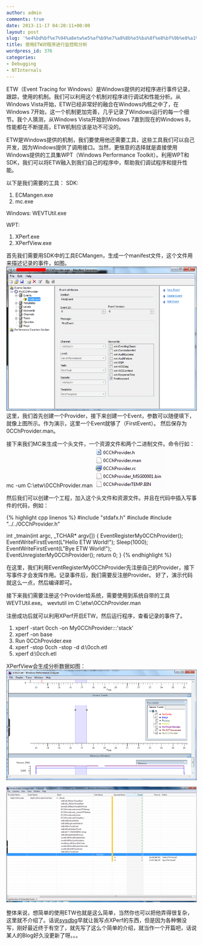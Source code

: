 ```yaml
---
author: admin
comments: true
date: 2013-11-17 04:20:11+00:00
layout: post
slug: '%e4%bd%bf%e7%94%a8etw%e5%af%b9%e7%a8%8b%e5%ba%8f%e8%bf%9b%e8%a1%8c%e7%9b%91%e6%8e%a7%e5%92%8c%e5%88%86%e6%9e%90'
title: 使用ETW对程序进行监控和分析
wordpress_id: 376
categories:
- Debugging
- NTInternals
---
```


ETW（Event Tracing for Windows）是Windows提供的对程序进行事件记录，跟踪，使用的机制。我们可以利用这个机制对程序进行调试和性能分析。从Windows Vista开始，ETW已经非常好的融合在Windows内核之中了，在Windows 7开始，这一个机制更加完善，几乎记录了Windows运行的每一个细节。我个人猜测，从Windows Vista开始到Windows 7直到现在的Windows 8，性能都在不断提高，ETW机制应该是功不可没的。

ETW是Windows提供的机制，我们要使用他还需要工具，这些工具我们可以自己开发，因为Windows提供了调用接口。当然，更惬意的选择就是直接使用Windows提供的工具集WPT（Windows Performance Toolkit）。利用WPT和SDK，我们可以将ETW融入到我们自己的程序中，帮助我们调试程序和提升性能。

以下是我们需要的工具：
SDK:
1. ECMangen.exe
2. mc.exe

Windows:
WEVTUtil.exe

WPT:
1. XPerf.exe
2. XPerfView.exe

首先我们需要用SDK中的工具ECMangen，生成一个manifest文件，这个文件用来描述记录的事件，如图。
[![20131117114336](/uploads/2013/11/20131117114336.png)](/uploads/2013/11/20131117114336.png)
这里，我们首先创建一个Provider，接下来创建一个Event，参数可以随便填下，就像上图所示。作为演示，这里一个Event就够了（FirstEvent）。
然后保存为0CChProvider.man。

接下来我们MC来生成一个头文件，一个资源文件和两个二进制文件。命令行如：
mc -um C:\etw\0CChProvider.man
[![20131117114801](/uploads/2013/11/20131117114801.png)](/uploads/2013/11/20131117114801.png)

然后我们可以创建一个工程，加入这个头文件和资源文件。并且在代码中插入写事件的代码，例如：

{% highlight cpp linenos %}
#include "stdafx.h"
#include 
#include "../../0CChProvider.h"


int _tmain(int argc, _TCHAR* argv[])
{
    EventRegisterMy0CChProvider();
    EventWriteFirstEvent(L"Hello ETW World!");
    Sleep(1000);
    EventWriteFirstEvent(L"Bye ETW World!");
    EventUnregisterMy0CChProvider();
    return 0;
}
 {% endhighlight %}

在这里，我们利用EventRegisterMy0CChProvider先注册自己的Provider，接下写事件才会发挥作用。记录事件后，我们需要反注册Provider。
好了，演示代码就这么一点，然后编译即可。

接下来我们需要注册这个Provider给系统，需要使用到系统自带的工具WEVTUtil.exe。
wevtutil im C:\etw\0CChProvider.man

注册成功后就可以利用XPerf开启ETW，然后运行程序，查看记录的事件了。

1. xperf -start 0cch -on My0CChProvider:::'stack'
2. xperf -on base
3. Run 0CChProvider.exe
4. xperf -stop 0cch -stop -d d:\0cch.etl
5. xperf d:\0cch.etl

XPerfView会生成分析数据如图：
[![20131117115853](/uploads/2013/11/20131117115853.png)](/uploads/2013/11/20131117115853.png)

[![20131117120007](/uploads/2013/11/20131117120007-1024x622.png)](/uploads/2013/11/20131117120007.png)

整体来说，想简单的使用ETW也就是这么简单，当然你也可以把他弄得很复杂，这里就不介绍了。话说[sysdbg](http://sysdbg.com/)早就让我写点XPerf的东西，但是因为各种懒没写，刚好最近终于有空了，就先写了这么个简单的介绍，就当作一个开篇吧，话说某人的Blog好久没更新了呀。。。
